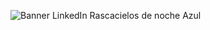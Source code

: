 ![Banner LinkedIn  Rascacielos de noche Azul](https://user-images.githubusercontent.com/111463603/193432755-3f04102d-f856-4afd-9dd2-632dfaef93f0.png)
